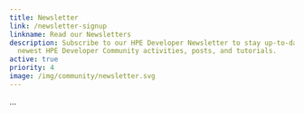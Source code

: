 ```yaml
---
title: Newsletter
link: /newsletter-signup
linkname: Read our Newsletters
description: Subscribe to our HPE Developer Newsletter to stay up-to-date on the
  newest HPE Developer Community activities, posts, and tutorials.
active: true
priority: 4
image: /img/community/newsletter.svg
---
```

...